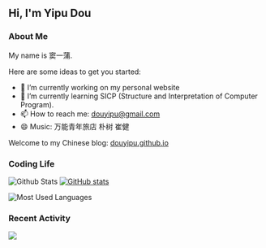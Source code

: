 ## Hi, I'm Yipu Dou

### About Me

My name is 窦一蒲.

Here are some ideas to get you started:
- 🔭 I’m currently working on my personal website
- 🌱 I’m currently learning SICP (Structure and Interpretation of Computer Program).
- 📫 How to reach me: douyipu@gmail.com
- 😄 Music: 万能青年旅店 朴树 崔健 

Welcome to my Chinese blog: [douyipu.github.io](https://douyipu.github.io/)

### Coding Life

![Github Stats](https://github-readme-stats.vercel.app/api?username=douyipu&count_private=true&show_icons=true&include_all_commits=true)
[![GitHub stats](https://github-readme-stats.vercel.app/api?username=douyipu)](https://github.com/anuraghazra/github-readme-stats)

![Most Used Languages](https://github-readme-stats.vercel.app/api/top-langs/?username=douyipu&layout=compact&langs_count=100&hide=HTML,TeX,Roff,Makefile,CSS,Gherkin,PHP,Perl)

### Recent Activity

![](https://github-profile-summary-cards.vercel.app/api/cards/profile-details?username=douyipu&theme=vue)
